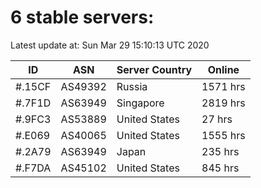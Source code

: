 # 6 stable servers:

Latest update at: Sun Mar 29 15:10:13 UTC 2020

| ID | ASN | Server Country | Online |
| -- | --- | -------------- | ------ |
| #.15CF | AS49392 | Russia | 1571 hrs |
| #.7F1D | AS63949 | Singapore | 2819 hrs |
| #.9FC3 | AS53889 | United States | 27 hrs |
| #.E069 | AS40065 | United States | 1555 hrs |
| #.2A79 | AS63949 | Japan | 235 hrs |
| #.F7DA | AS45102 | United States | 845 hrs |

